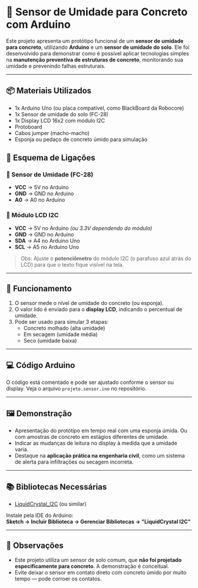 # 🧱 Sensor de Umidade para Concreto com Arduino

Este projeto apresenta um protótipo funcional de um **sensor de umidade para concreto**, utilizando **Arduino** e um **sensor de umidade do solo**. Ele foi desenvolvido para demonstrar como é possível aplicar tecnologias simples na **manutenção preventiva de estruturas de concreto**, monitorando sua umidade e prevenindo falhas estruturais.

---

## 📦 Materiais Utilizados

- 1x Arduino Uno (ou placa compatível, como BlackBoard da Robocore)
- 1x Sensor de umidade do solo (FC-28)
- 1x Display LCD 16x2 com módulo I2C
- Protoboard
- Cabos jumper (macho-macho)
- Esponja ou pedaço de concreto úmido para simulação
## 🔌 Esquema de Ligações

### 📍 Sensor de Umidade (FC-28)
- **VCC** → 5V no Arduino  
- **GND** → GND no Arduino  
- **A0** → A0 no Arduino  

### 📍 Módulo LCD I2C
- **VCC** → 5V no Arduino *(ou 3.3V dependendo do módulo)*
- **GND** → GND no Arduino  
- **SDA** → A4 no Arduino Uno  
- **SCL** → A5 no Arduino Uno  

> Obs: Ajuste o **potenciômetro** do módulo I2C (o parafuso azul atrás do LCD) para que o texto fique visível na tela.

---

## 🧠 Funcionamento

1. O sensor mede o nível de umidade do concreto (ou esponja).
2. O valor lido é enviado para o **display LCD**, indicando o percentual de umidade.
3. Pode ser usado para simular 3 etapas:
   - Concreto molhado (alta umidade)
   - Em secagem (umidade média)
   - Seco (umidade baixa)

---

## 💻 Código Arduino

O código está comentado e pode ser ajustado conforme o sensor ou display. Veja o arquivo `projeto.sensor.ino` no repositório.

---

## 🖼️ Demonstração

- Apresentação do protótipo em tempo real com uma esponja úmida. Ou com amostras de concreto em estágios diferentes de umidade.
- Indicar as mudanças de leitura no display à medida que a umidade varia.
- Destaque na **aplicação prática na engenharia civil**, como um sistema de alerta para infiltrações ou secagem incorreta.

---

## 📚 Bibliotecas Necessárias

- [LiquidCrystal_I2C](https://github.com/fdebrabander/Arduino-LiquidCrystal-I2C-library) (ou similar)

Instale pela IDE do Arduino:  
**Sketch → Incluir Biblioteca → Gerenciar Bibliotecas → "LiquidCrystal I2C"**

---

## 📌 Observações

- Este projeto utiliza um sensor de solo comum, que **não foi projetado especificamente para concreto**. A demonstração é conceitual.
- Evite deixar o sensor em contato direto com concreto úmido por muito tempo — pode corroer os contatos.
